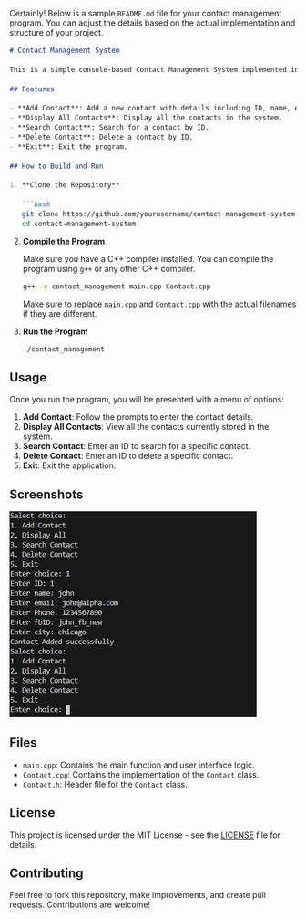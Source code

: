 Certainly! Below is a sample `README.md` file for your contact management program. You can adjust the details based on the actual implementation and structure of your project.

```markdown
# Contact Management System

This is a simple console-based Contact Management System implemented in C++. It allows users to perform basic operations related to contact management, such as adding, displaying, searching, and deleting contacts.

## Features

- **Add Contact**: Add a new contact with details including ID, name, email, phone number, Facebook ID, and city.
- **Display All Contacts**: Display all the contacts in the system.
- **Search Contact**: Search for a contact by ID.
- **Delete Contact**: Delete a contact by ID.
- **Exit**: Exit the program.

## How to Build and Run

1. **Clone the Repository**

   ```bash
   git clone https://github.com/yourusername/contact-management-system.git
   cd contact-management-system
   ```

2. **Compile the Program**

   Make sure you have a C++ compiler installed. You can compile the program using `g++` or any other C++ compiler.

   ```bash
   g++ -o contact_management main.cpp Contact.cpp
   ```

   Make sure to replace `main.cpp` and `Contact.cpp` with the actual filenames if they are different.

3. **Run the Program**

   ```bash
   ./contact_management
   ```

## Usage

Once you run the program, you will be presented with a menu of options:

1. **Add Contact**: Follow the prompts to enter the contact details.
2. **Display All Contacts**: View all the contacts currently stored in the system.
3. **Search Contact**: Enter an ID to search for a specific contact.
4. **Delete Contact**: Enter an ID to delete a specific contact.
5. **Exit**: Exit the application.

## Screenshots

![screenshot](https://github.com/chetankumarpulipati/contact-manager-main/blob/main/screenshot.png)
## Files

- `main.cpp`: Contains the main function and user interface logic.
- `Contact.cpp`: Contains the implementation of the `Contact` class.
- `Contact.h`: Header file for the `Contact` class.

## License

This project is licensed under the MIT License - see the [LICENSE](LICENSE) file for details.

## Contributing

Feel free to fork this repository, make improvements, and create pull requests. Contributions are welcome!
